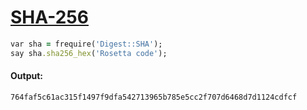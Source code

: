 [1]: http://rosettacode.org/wiki/SHA-256

# [SHA-256][1]

```ruby
var sha = frequire('Digest::SHA');
say sha.sha256_hex('Rosetta code');
```

#### Output:
```
764faf5c61ac315f1497f9dfa542713965b785e5cc2f707d6468d7d1124cdfcf
```